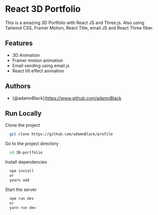 
# React 3D Portfolio

This is a amazing 3D Portfolio with React JS and Three.js. Also using Tailwind CSS, Framer Motion, React Title, email JS and React Three fiber.

## Features

- 3D Animation
- Framer motion animation
- Email sending using email.js
- React tilt effect animation


## Authors

- [@adamnBlack](https://www.github.com/adamnBlack


## Run Locally

Clone the project

```bash
  git clone https://github.com/adamnBlack/profile
```

Go to the project directory

```bash
  cd 3D-portfolio
```

Install dependencies

```bash
  npm install
  or 
  yearn add 
```

Start the server

```bash
  npm run dev
  or 
  yarn run dev
```

